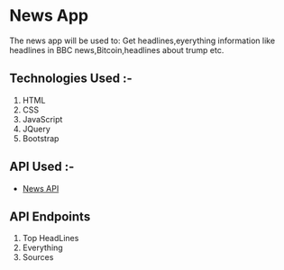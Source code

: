 <h1>News App</h1>
The news app will be used to:
Get headlines,eyerything information like headlines in BBC news,Bitcoin,headlines about trump etc.
<p>
  <h2>Technologies Used :-</h2>
  <ol>
  <li>HTML</li>
  <li>CSS </li>
  <li>JavaScript</li>
  <li>JQuery</li>
  <li>Bootstrap</li>
  </ol>
  <h2> API Used :-</h2>
<ul>
<li><a href="https://newsapi.org/docs/endpoints/top-headlines">News API</a></li>
</ul>
  <h2>API Endpoints</h2>
  <ol>
  <li>Top HeadLines</li>
  <li>Everything</li>
  <li>Sources</li>
  </ol>
<p>
